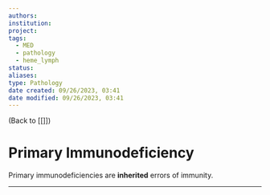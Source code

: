 ```yaml
---
authors: 
institution: 
project: 
tags:
  - MED
  - pathology
  - heme_lymph
status: 
aliases: 
type: Pathology
date created: 09/26/2023, 03:41
date modified: 09/26/2023, 03:41
---
```


(Back to [[]])

# Primary Immunodeficiency

Primary immunodeficiencies are **inherited** errors of immunity.

---
